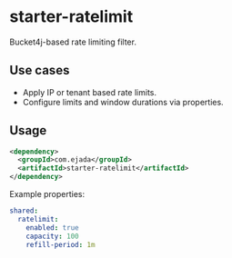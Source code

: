 # starter-ratelimit

Bucket4j-based rate limiting filter.

## Use cases
- Apply IP or tenant based rate limits.
- Configure limits and window durations via properties.

## Usage
```xml
<dependency>
  <groupId>com.ejada</groupId>
  <artifactId>starter-ratelimit</artifactId>
</dependency>
```

Example properties:

```yaml
shared:
  ratelimit:
    enabled: true
    capacity: 100
    refill-period: 1m
```
